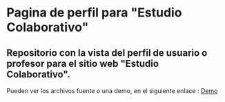 <h1>Pagina de perfil para "Estudio Colaborativo"</h1>
<h2>Repositorio con la vista del perfil de usuario o profesor para el sitio web "Estudio Colaborativo".</h2>
<p>Pueden ver los archivos fuente o una demo, en el siguiente enlace :
<a href="https://hernanruscica.github.io/estudio_colaborativo/" target= "_blank"> Demo </a>
</p>
